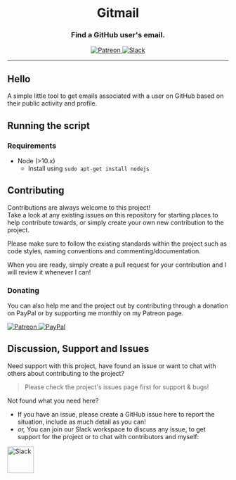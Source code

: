 <!-- Source: https://github.com/MattIPv4/template/blob/master/README.md -->

<!-- Title -->
<h1 align="center" id="Gitmail">
   Gitmail
</h1>

<!-- Tag line -->
<h3 align="center">Find a GitHub user's email.</h3>

<!-- Badges -->
<p align="center">
    <a href="http://patreon.mattcowley.co.uk/" target="_blank">
        <img src="https://img.shields.io/badge/patreon-IPv4-blue.svg?style=flat-square" alt="Patreon"/>
    </a>
    <a href="http://slack.mattcowley.co.uk/" target="_blank">
        <img src="https://img.shields.io/badge/slack-MattIPv4-blue.svg?style=flat-square" alt="Slack"/>
    </a>
</p>

----

<!-- Content -->
## Hello

A simple little tool to get emails associated with a user on GitHub based on their public activity and profile.

<!-- Testing -->
## Running the script

### Requirements
- Node (>10.x)
  - Install using `sudo apt-get install nodejs`

<!-- Contributing -->
## Contributing

Contributions are always welcome to this project!\
Take a look at any existing issues on this repository for starting places to help contribute towards, or simply create your own new contribution to the project.

Please make sure to follow the existing standards within the project such as code styles, naming conventions and commenting/documentation.

When you are ready, simply create a pull request for your contribution and I will review it whenever I can!

### Donating

You can also help me and the project out by contributing through a donation on PayPal or by supporting me monthly on my Patreon page.
<p>
    <a href="http://patreon.mattcowley.co.uk/" target="_blank">
        <img src="https://img.shields.io/badge/patreon-IPv4-blue.svg?logo=patreon&logoWidth=30&logoColor=F96854&style=popout-square" alt="Patreon"/>
    </a>
    <a href="http://paypal.mattcowley.co.uk/" target="_blank">
        <img src="https://img.shields.io/badge/paypal-Matt%20(IPv4)%20Cowley-blue.svg?logo=paypal&logoWidth=30&logoColor=00457C&style=popout-square" alt="PayPal"/>
    </a>
</p>

<!-- Discussion & Support -->
## Discussion, Support and Issues

Need support with this project, have found an issue or want to chat with others about contributing to the project?
> Please check the project's issues page first for support & bugs!

Not found what you need here?
* If you have an issue, please create a GitHub issue here to report the situation, include as much detail as you can!
* _or,_ You can join our Slack workspace to discuss any issue, to get support for the project or to chat with contributors and myself:

<a href="http://slack.mattcowley.co.uk/" target="_blank">
    <img src="https://img.shields.io/badge/slack-MattIPv4-blue.svg?logo=slack&logoWidth=30&logoColor=blue&style=popout-square" alt="Slack" height="60">
</a>
